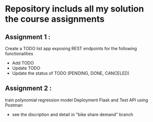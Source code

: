 # Repository includs all my solution the course assignments 
## Assignment 1 : 
Create a TODO list app exposing REST endpoints for the following functionalities
- Add TODO
- Update TODO
- Update the status of TODO (PENDING, DONE, CANCELED)
## Assignment 2 : 
train polynomial regression model Deployment Flask and Test API using Postman
* see the discription and detail in "bike share demand" branch
